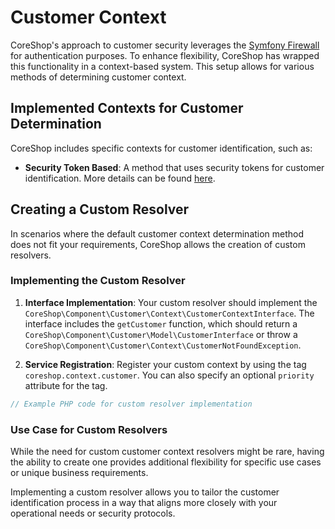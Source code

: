 # Customer Context

CoreShop's approach to customer security leverages
the [Symfony Firewall](https://symfony.com/doc/current/components/security/firewall.html) for authentication purposes.
To enhance flexibility, CoreShop has wrapped this functionality in a context-based system. This setup allows for various
methods of determining customer context.

## Implemented Contexts for Customer Determination

CoreShop includes specific contexts for customer identification, such as:

- **Security Token Based**: A method that uses security tokens for customer identification. More details can be
  found [here](https://github.com/coreshop/CoreShop/blob/master/src/CoreShop/Component/Customer/Context/RequestBased/TokenBasedRequestResolver.php).

## Creating a Custom Resolver

In scenarios where the default customer context determination method does not fit your requirements, CoreShop allows the
creation of custom resolvers.

### Implementing the Custom Resolver

1. **Interface Implementation**: Your custom resolver should implement
   the `CoreShop\Component\Customer\Context\CustomerContextInterface`.
   The interface includes the `getCustomer` function, which should return
   a `CoreShop\Component\Customer\Model\CustomerInterface` or throw
   a `CoreShop\Component\Customer\Context\CustomerNotFoundException`.

2. **Service Registration**: Register your custom context by using the tag `coreshop.context.customer`. You can also
   specify an optional `priority` attribute for the tag.

```php
// Example PHP code for custom resolver implementation
```

### Use Case for Custom Resolvers

While the need for custom customer context resolvers might be rare, having the ability to create one provides additional
flexibility for specific use cases or unique business requirements.

Implementing a custom resolver allows you to tailor the customer identification process in a way that aligns more
closely with your operational needs or security protocols.
